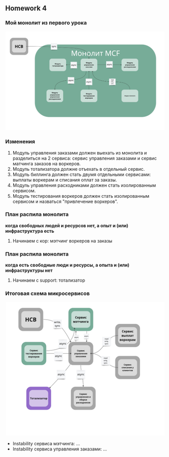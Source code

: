 ## Homework 4

### Мой монолит из первого урока
![First Homework monolith](first_homework_monolith.jpg)

### Изменения
1. Модуль управления заказами должен выехать из монолита и разделиться на 2 сервиса: сервис управления заказами и сервис матчинга заказов на воркеров.
2. Модуль тотализатора должне отъехать в отдельный сервис.
3. Модуль биллинга должен стать двумя отдельными сервисами: выплаты воркерам и списания оплат за заказы.
4. Модуль управления расходниками должен стать изолированным сервисом.
5. Модуль тестирования воркеров должен стать изолированным сервисом и назваться "привлечение воркеров".

### План распила монолита
**когда свободных людей и ресурсов нет, а опыт и (или) инфраструктура есть**
1. Начинаем с кор: мэтчинг воркеров на заказы

### План распила монолита
**когда есть свободные люди и ресурсы, а опыта и (или) инфраструктуры нет**
1. Начинаем с support: тотализатор

### Итоговая схема микросервисов
![Final microservices](final_microservices.jpg)
- Instability сервиса мэтчинга: ...
- Instability сервиса управления заказами: ...

